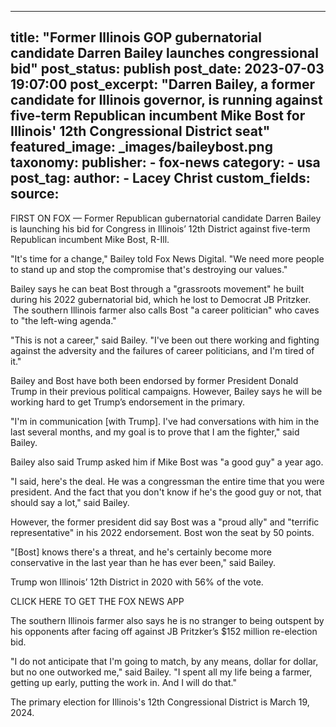 
---
title: "Former Illinois GOP gubernatorial candidate Darren Bailey launches congressional bid" 
post_status: publish
post_date: 2023-07-03 19:07:00 
post_excerpt: "Darren Bailey, a former candidate for Illinois governor, is running against five-term Republican incumbent Mike Bost for Illinois&#39; 12th Congressional District seat"
featured_image: _images/baileybost.png 
taxonomy:
    publisher:
        - fox-news
    category:
        - usa 
    post_tag:
    author:
        - Lacey Christ
custom_fields:
    source: 
---
FIRST ON FOX — Former Republican gubernatorial candidate Darren Bailey is launching his bid for Congress in Illinois’ 12th District against five-term Republican incumbent Mike Bost, R-Ill.

&quot;It&#39;s time for a change,&quot; Bailey told Fox News Digital. &quot;We need more people to stand up and stop the compromise that&#39;s destroying our values.&quot;

Bailey says he can beat Bost through a &quot;grassroots movement&quot; he built during his 2022 gubernatorial bid, which he lost to Democrat JB Pritzker.  The southern Illinois farmer also calls Bost &quot;a career politician&quot; who caves to &quot;the left-wing agenda.&quot;

&quot;This is not a career,&quot; said Bailey. &quot;I&#39;ve been out there working and fighting against the adversity and the failures of career politicians, and I&#39;m tired of it.&quot;

Bailey and Bost have both been endorsed by former President Donald Trump in their previous political campaigns. However, Bailey says he will be working hard to get Trump’s endorsement in the primary.

&quot;I&#39;m in communication [with Trump]. I&#39;ve had conversations with him in the last several months, and my goal is to prove that I am the fighter,&quot; said Bailey.

Bailey also said Trump asked him if Mike Bost was &quot;a good guy&quot; a year ago.

&quot;I said, here&#39;s the deal. He was a congressman the entire time that you were president. And the fact that you don&#39;t know if he&#39;s the good guy or not, that should say a lot,&quot; said Bailey.

However, the former president did say Bost was a &quot;proud ally&quot; and &quot;terrific representative&quot; in his 2022 endorsement. Bost won the seat by 50 points.

&quot;[Bost] knows there&#39;s a threat, and he&#39;s certainly become more conservative in the last year than he has ever been,&quot; said Bailey.

Trump won Illinois’ 12th District in 2020 with 56% of the vote.

CLICK HERE TO GET THE FOX NEWS APP

The southern Illinois farmer also says he is no stranger to being outspent by his opponents after facing off against JB Pritzker’s $152 million re-election bid.

&quot;I do not anticipate that I&#39;m going to match, by any means, dollar for dollar, but no one outworked me,&quot; said Bailey. &quot;I spent all my life being a farmer, getting up early, putting the work in. And I will do that.&quot;

The primary election for Illinois&#39;s 12th Congressional District is March 19, 2024. 
